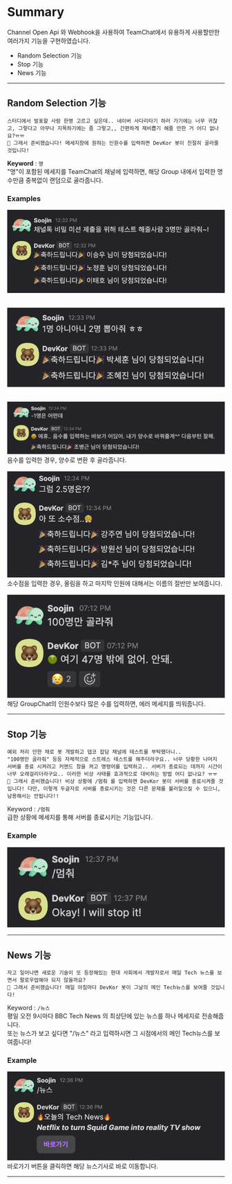 # Summary

Channel Open Api 와 Webhook을 사용하여 TeamChat에서 유용하게 사용할만한 여러가지 기능을 구현하였습니다.  
- Random Selection 기능
- Stop 기능
- News 기능

***
## Random Selection 기능
```
스터디에서 발표할 사람 한명 고르고 싶은데.. 네이버 사다리타기 하러 가기에는 너무 귀찮고, 그렇다고 아무나 지목하기에는 좀 그렇고,, 간편하게 제비뽑기 해줄 만한 거 어디 없나요?ㅠㅠ 
🎉 그래서 준비했습니다! 메세지창에 원하는 인원수를 입력하면 DevKor 봇이 친절히 골라줄 것입니다!
```
<b>Keyword</b> : ` 명 `    
"명"이 포함된 메세지를 TeamChat의 채널에 입력하면, 해당 Group 내에서 입력한 명수만큼 중복없이 랜덤으로 골라줍니다.


### Examples
![randomSelect](docs/randomSelect1.png)
<br />
<br />

![randomSelect2](docs/randomSelect2.png)
<br />
<br />

![randomSelect3](docs/randomSelect3.png)
음수를 입력한 경우, 양수로 변환 후 골라줍니다.
<br />
<br />
![randomSelect4](docs/randomSelect4.png)
소수점을 입력한 경우, 올림을 하고 마지막 인원에 대해서는 이름의 절반만 보여줍니다.
<br />
<br />
![randomSelect5](docs/randomSelect5.png)  
해당 GroupChat의 인원수보다 많은 수를 입력하면, 에러 메세지를 띄워줍니다.

***
## Stop 기능 
```
예외 처리 안한 채로 봇 개발하고 뎁코 잡담 채널에 테스트를 부탁했더니..
"100명만 골라줘" 등등 자체적으로 스트레스 테스트를 해주더라구요.. 너무 당황한 나머지 서버를 종료 시켜려고 커맨드 창을 켜고 명령어를 입력하고.. 서버가 종료되는 데까지 시간이 너무 오래걸리더라구요.. 이러한 비상 사태를 효과적으로 대비하는 방법 어디 없나요? ㅠㅠ
🎉 그래서 준비했습니다! 비상 상황에 /멈춰 를 입력하면 DevKor 봇이 서버를 종료시켜줄 것입니다! 다만, 이렇게 두글자로 서버를 종료시키는 것은 다른 문제를 불러일으킬 수 있으니, 남용해서는 안됩니다!!
```
Keyword : `/멈춰`    
급한 상황에 메세지를 통해 서버를 종료시키는 기능입니다.


### Example
![stop](docs/stop.png)

***
## News 기능
```
자고 일어나면 새로운 기술이 또 등장해있는 현대 사회에서 개발자로서 매일 Tech 뉴스를 보면서 팔로우업해야 되지 않을까요?
🎉 그래서 준비했습니다! 매일 아침마다 DevKor 봇이 그날의 메인 Tech뉴스를 보여줄 것입니다!
```
Keyword : `/뉴스`     
평일 오전 9시마다 BBC Tech News 의 최상단에 있는 뉴스를 하나 메세지로 전송해줍니다.  
또는 뉴스가 보고 싶다면 "/뉴스" 라고 입력하시면 그 시점에서의 메인 Tech뉴스를 보여줍니다!


### Example
![news](docs/news.png)
바로가기 버튼을 클릭하면 해당 뉴스기사로 바로 이동합니다.
***


